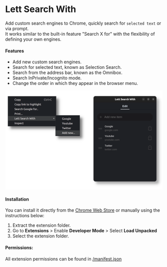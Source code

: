 # Lett Search With
Add custom search engines to Chrome, quickly search for `selected text` or via prompt.  
It works similar to the built-in feature "Search X for" with the flexibility of defining your own engines.

#### Features
* Add new custom search engines.
* Search for selected text, known as Selection Search.
* Search from the address bar, known as the Omnibox.
* Search InPrivate/Incognito mode.
* Change the order in which they appear in the browser menu.

![Lett Search With Extension Screenshot][screenshot]

#### Installation
You can install it directly from the [Chrome Web Store][cws] or manually using the instructions below:
1. Extract the extension folder.
2. Go to **Extensions** > Enable **Developer Mode** > Select **Load Unpacked**
3. Select the extension folder.

#### Permissions:
All extension permissions can be found in [/manifest.json][manifest]

[cws]: https://chromewebstore.google.com/detail/lett-search-with/nhabafbneoijfmkmbhmclhghainbgobc "Lett Search With on Chrome Web Store"
[ews]: https://microsoftedge.microsoft.com/addons/detail/lett-search-with/omlgplpkgdfpngijacmgnigbggckaglk "Lett Search With on Microsoft Edge Store"
[screenshot]: /assets/screenshot.webp "Extension Screenshot"
[manifest]: /manifest.json